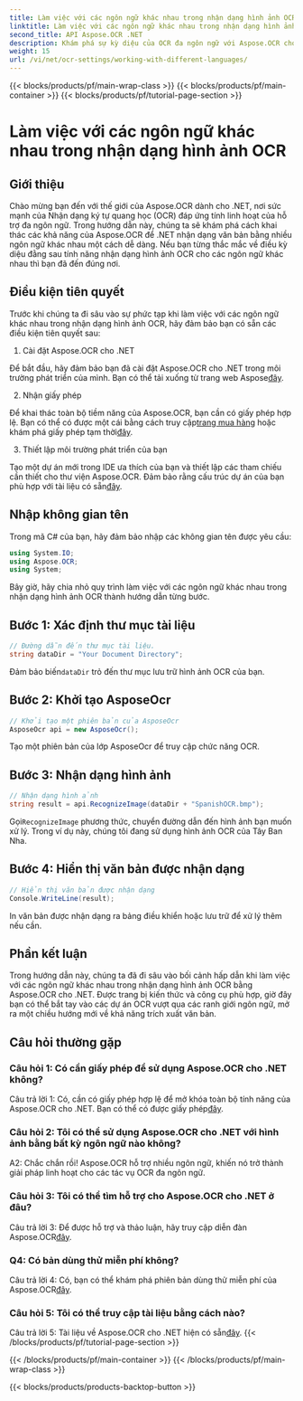 ```yaml
---
title: Làm việc với các ngôn ngữ khác nhau trong nhận dạng hình ảnh OCR
linktitle: Làm việc với các ngôn ngữ khác nhau trong nhận dạng hình ảnh OCR
second_title: API Aspose.OCR .NET
description: Khám phá sự kỳ diệu của OCR đa ngôn ngữ với Aspose.OCR cho .NET. Trích xuất văn bản dễ dàng bằng nhiều ngôn ngữ khác nhau.
weight: 15
url: /vi/net/ocr-settings/working-with-different-languages/
---
```


{{< blocks/products/pf/main-wrap-class >}}
{{< blocks/products/pf/main-container >}}
{{< blocks/products/pf/tutorial-page-section >}}

# Làm việc với các ngôn ngữ khác nhau trong nhận dạng hình ảnh OCR

## Giới thiệu

Chào mừng bạn đến với thế giới của Aspose.OCR dành cho .NET, nơi sức mạnh của Nhận dạng ký tự quang học (OCR) đáp ứng tính linh hoạt của hỗ trợ đa ngôn ngữ. Trong hướng dẫn này, chúng ta sẽ khám phá cách khai thác các khả năng của Aspose.OCR để .NET nhận dạng văn bản bằng nhiều ngôn ngữ khác nhau một cách dễ dàng. Nếu bạn từng thắc mắc về điều kỳ diệu đằng sau tính năng nhận dạng hình ảnh OCR cho các ngôn ngữ khác nhau thì bạn đã đến đúng nơi.

## Điều kiện tiên quyết

Trước khi chúng ta đi sâu vào sự phức tạp khi làm việc với các ngôn ngữ khác nhau trong nhận dạng hình ảnh OCR, hãy đảm bảo bạn có sẵn các điều kiện tiên quyết sau:

1. Cài đặt Aspose.OCR cho .NET

 Để bắt đầu, hãy đảm bảo bạn đã cài đặt Aspose.OCR cho .NET trong môi trường phát triển của mình. Bạn có thể tải xuống từ trang web Aspose[đây](https://releases.aspose.com/ocr/net/).

2. Nhận giấy phép

 Để khai thác toàn bộ tiềm năng của Aspose.OCR, bạn cần có giấy phép hợp lệ. Bạn có thể có được một cái bằng cách truy cập[trang mua hàng](https://purchase.aspose.com/buy) hoặc khám phá giấy phép tạm thời[đây](https://purchase.aspose.com/temporary-license/).

3. Thiết lập môi trường phát triển của bạn

Tạo một dự án mới trong IDE ưa thích của bạn và thiết lập các tham chiếu cần thiết cho thư viện Aspose.OCR. Đảm bảo rằng cấu trúc dự án của bạn phù hợp với tài liệu có sẵn[đây](https://reference.aspose.com/ocr/net/).

## Nhập không gian tên

Trong mã C# của bạn, hãy đảm bảo nhập các không gian tên được yêu cầu:

```csharp
using System.IO;
using Aspose.OCR;
using System;
```

Bây giờ, hãy chia nhỏ quy trình làm việc với các ngôn ngữ khác nhau trong nhận dạng hình ảnh OCR thành hướng dẫn từng bước.

## Bước 1: Xác định thư mục tài liệu

```csharp
// Đường dẫn đến thư mục tài liệu.
string dataDir = "Your Document Directory";
```

 Đảm bảo biến`dataDir` trỏ đến thư mục lưu trữ hình ảnh OCR của bạn.

## Bước 2: Khởi tạo AsposeOcr

```csharp
// Khởi tạo một phiên bản của AsposeOcr
AsposeOcr api = new AsposeOcr();
```

Tạo một phiên bản của lớp AsposeOcr để truy cập chức năng OCR.

## Bước 3: Nhận dạng hình ảnh

```csharp
// Nhận dạng hình ảnh
string result = api.RecognizeImage(dataDir + "SpanishOCR.bmp");
```

 Gọi`RecognizeImage` phương thức, chuyển đường dẫn đến hình ảnh bạn muốn xử lý. Trong ví dụ này, chúng tôi đang sử dụng hình ảnh OCR của Tây Ban Nha.

## Bước 4: Hiển thị văn bản được nhận dạng

```csharp
// Hiển thị văn bản được nhận dạng
Console.WriteLine(result);
```

In văn bản được nhận dạng ra bảng điều khiển hoặc lưu trữ để xử lý thêm nếu cần.

## Phần kết luận

Trong hướng dẫn này, chúng ta đã đi sâu vào bối cảnh hấp dẫn khi làm việc với các ngôn ngữ khác nhau trong nhận dạng hình ảnh OCR bằng Aspose.OCR cho .NET. Được trang bị kiến thức và công cụ phù hợp, giờ đây bạn có thể bắt tay vào các dự án OCR vượt qua các ranh giới ngôn ngữ, mở ra một chiều hướng mới về khả năng trích xuất văn bản.

## Câu hỏi thường gặp

### Câu hỏi 1: Có cần giấy phép để sử dụng Aspose.OCR cho .NET không?

 Câu trả lời 1: Có, cần có giấy phép hợp lệ để mở khóa toàn bộ tính năng của Aspose.OCR cho .NET. Bạn có thể có được giấy phép[đây](https://purchase.aspose.com/buy).

### Câu hỏi 2: Tôi có thể sử dụng Aspose.OCR cho .NET với hình ảnh bằng bất kỳ ngôn ngữ nào không?

A2: Chắc chắn rồi! Aspose.OCR hỗ trợ nhiều ngôn ngữ, khiến nó trở thành giải pháp linh hoạt cho các tác vụ OCR đa ngôn ngữ.

### Câu hỏi 3: Tôi có thể tìm hỗ trợ cho Aspose.OCR cho .NET ở đâu?

 Câu trả lời 3: Để được hỗ trợ và thảo luận, hãy truy cập diễn đàn Aspose.OCR[đây](https://forum.aspose.com/c/ocr/16).

### Q4: Có bản dùng thử miễn phí không?

 Câu trả lời 4: Có, bạn có thể khám phá phiên bản dùng thử miễn phí của Aspose.OCR[đây](https://releases.aspose.com/).

### Câu hỏi 5: Tôi có thể truy cập tài liệu bằng cách nào?

 Câu trả lời 5: Tài liệu về Aspose.OCR cho .NET hiện có sẵn[đây](https://reference.aspose.com/ocr/net/).
{{< /blocks/products/pf/tutorial-page-section >}}

{{< /blocks/products/pf/main-container >}}
{{< /blocks/products/pf/main-wrap-class >}}

{{< blocks/products/products-backtop-button >}}
